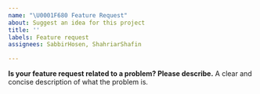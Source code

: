 ```yaml
---
name: "\U0001F680 Feature Request"
about: Suggest an idea for this project
title: ''
labels: Feature request
assignees: SabbirHosen, ShahriarShafin

---
```


**Is your feature request related to a problem? Please describe.**
A clear and concise description of what the problem is.
